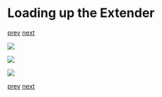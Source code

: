 # Loading up the Extender

[prev](09-extender-opening.md) [next](11-extender-departing.md)

![](10-extender-loading_1.png)

![](10-extender-loading_2.png)

![](10-extender-loading_3.png)

[prev](09-extender-opening.md) [next](11-extender-departing.md)
